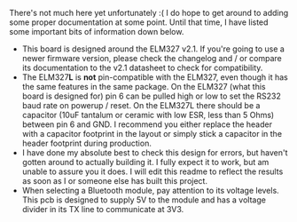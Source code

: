 There's not much here yet unfortunately :( I do hope to get around to adding some proper documentation at some point. Until that time, I have listed some important bits of information down below.

- This board is designed around the ELM327 v2.1. If you're going to use a newer firmware version, please check the changelog and / or compare its documentation to the v2.1 datasheet to check for compatibility.
- The ELM327**L** is **not** pin-compatible with the ELM327, even though it has the same features in the same package. On the ELM327 (what this board is designed for) pin 6 can be pulled high or low to set the RS232 baud rate on powerup / reset. On the ELM327L there should be a capacitor (10uF tantalum or ceramic with low ESR, less than 5 Ohms) between pin 6 and GND. I recommend you either replace the header with a capacitor footprint in the layout or simply stick a capacitor in the header footprint during production.
- I have done my absolute best to check this design for errors, but haven't gotten around to actually building it. I fully expect it to work, but am unable to assure you it does. I will edit this readme to reflect the results as soon as I or someone else has built this project.
- When selecting a Bluetooth module, pay attention to its voltage levels. This pcb is designed to supply 5V to the module and has a voltage divider in its TX line to communicate at 3V3.
